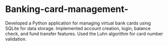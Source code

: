 # Banking-card-management-
Developed a Python application for managing virtual bank cards using SQLite for data storage. Implemented account creation, login, balance check, and fund transfer features. Used the Luhn algorithm for card number validation.
